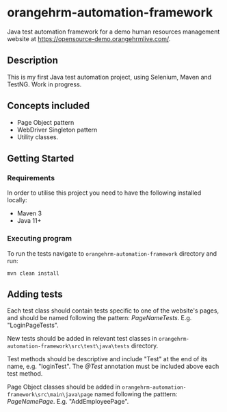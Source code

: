 # orangehrm-automation-framework

Java test automation framework for a demo human resources management website at https://opensource-demo.orangehrmlive.com/.

## Description

This is my first Java test automation project, using Selenium, Maven and TestNG. Work in progress.

## Concepts included

* Page Object pattern
* WebDriver Singleton pattern
* Utility classes.

## Getting Started

### Requirements

In order to utilise this project you need to have the following installed locally:

* Maven 3
* Java 11+

### Executing program

To run the tests navigate to `orangehrm-automation-framework` directory and run:
```
mvn clean install
```

## Adding tests

Each test class should contain tests specific to one of the website's pages, and should be named following the pattern: _PageNameTests_. E.g. "LoginPageTests".

New tests should be added in relevant test classes in `orangehrm-automation-framework\src\test\java\tests` directory.

Test methods should be descriptive and include "Test" at the end of its name, e.g. "loginTest". The _@Test_ annotation must be included above each test method.

Page Object classes should be added in `orangehrm-automation-framework\src\main\java\page` named following the patttern: _PageNamePage_. E.g. "AddEmployeePage".
